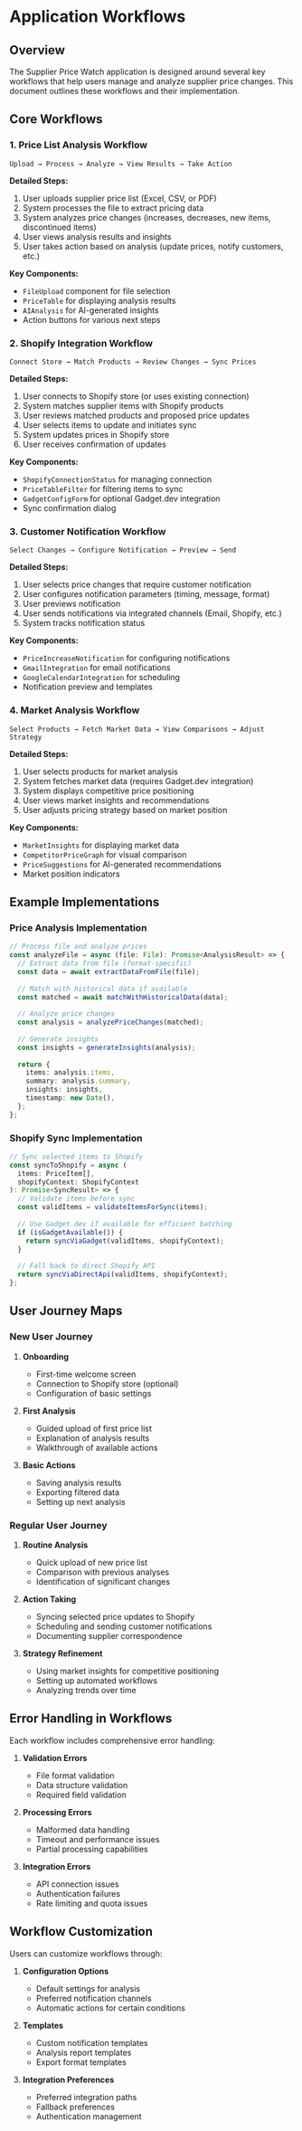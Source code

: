 
# Application Workflows

## Overview

The Supplier Price Watch application is designed around several key workflows that help users manage and analyze supplier price changes. This document outlines these workflows and their implementation.

## Core Workflows

### 1. Price List Analysis Workflow

```
Upload → Process → Analyze → View Results → Take Action
```

**Detailed Steps:**
1. User uploads supplier price list (Excel, CSV, or PDF)
2. System processes the file to extract pricing data
3. System analyzes price changes (increases, decreases, new items, discontinued items)
4. User views analysis results and insights
5. User takes action based on analysis (update prices, notify customers, etc.)

**Key Components:**
- `FileUpload` component for file selection
- `PriceTable` for displaying analysis results
- `AIAnalysis` for AI-generated insights
- Action buttons for various next steps

### 2. Shopify Integration Workflow

```
Connect Store → Match Products → Review Changes → Sync Prices
```

**Detailed Steps:**
1. User connects to Shopify store (or uses existing connection)
2. System matches supplier items with Shopify products
3. User reviews matched products and proposed price updates
4. User selects items to update and initiates sync
5. System updates prices in Shopify store
6. User receives confirmation of updates

**Key Components:**
- `ShopifyConnectionStatus` for managing connection
- `PriceTableFilter` for filtering items to sync
- `GadgetConfigForm` for optional Gadget.dev integration
- Sync confirmation dialog

### 3. Customer Notification Workflow

```
Select Changes → Configure Notification → Preview → Send
```

**Detailed Steps:**
1. User selects price changes that require customer notification
2. User configures notification parameters (timing, message, format)
3. User previews notification
4. User sends notifications via integrated channels (Email, Shopify, etc.)
5. System tracks notification status

**Key Components:**
- `PriceIncreaseNotification` for configuring notifications
- `GmailIntegration` for email notifications
- `GoogleCalendarIntegration` for scheduling
- Notification preview and templates

### 4. Market Analysis Workflow

```
Select Products → Fetch Market Data → View Comparisons → Adjust Strategy
```

**Detailed Steps:**
1. User selects products for market analysis
2. System fetches market data (requires Gadget.dev integration)
3. System displays competitive price positioning
4. User views market insights and recommendations
5. User adjusts pricing strategy based on market position

**Key Components:**
- `MarketInsights` for displaying market data
- `CompetitorPriceGraph` for visual comparison
- `PriceSuggestions` for AI-generated recommendations
- Market position indicators

## Example Implementations

### Price Analysis Implementation

```typescript
// Process file and analyze prices
const analyzeFile = async (file: File): Promise<AnalysisResult> => {
  // Extract data from file (format-specific)
  const data = await extractDataFromFile(file);
  
  // Match with historical data if available
  const matched = await matchWithHistoricalData(data);
  
  // Analyze price changes
  const analysis = analyzePriceChanges(matched);
  
  // Generate insights
  const insights = generateInsights(analysis);
  
  return {
    items: analysis.items,
    summary: analysis.summary,
    insights: insights,
    timestamp: new Date(),
  };
};
```

### Shopify Sync Implementation

```typescript
// Sync selected items to Shopify
const syncToShopify = async (
  items: PriceItem[],
  shopifyContext: ShopifyContext
): Promise<SyncResult> => {
  // Validate items before sync
  const validItems = validateItemsForSync(items);
  
  // Use Gadget.dev if available for efficient batching
  if (isGadgetAvailable()) {
    return syncViaGadget(validItems, shopifyContext);
  }
  
  // Fall back to direct Shopify API
  return syncViaDirectApi(validItems, shopifyContext);
};
```

## User Journey Maps

### New User Journey

1. **Onboarding**
   - First-time welcome screen
   - Connection to Shopify store (optional)
   - Configuration of basic settings
   
2. **First Analysis**
   - Guided upload of first price list
   - Explanation of analysis results
   - Walkthrough of available actions
   
3. **Basic Actions**
   - Saving analysis results
   - Exporting filtered data
   - Setting up next analysis

### Regular User Journey

1. **Routine Analysis**
   - Quick upload of new price list
   - Comparison with previous analyses
   - Identification of significant changes
   
2. **Action Taking**
   - Syncing selected price updates to Shopify
   - Scheduling and sending customer notifications
   - Documenting supplier correspondence
   
3. **Strategy Refinement**
   - Using market insights for competitive positioning
   - Setting up automated workflows
   - Analyzing trends over time

## Error Handling in Workflows

Each workflow includes comprehensive error handling:

1. **Validation Errors**
   - File format validation
   - Data structure validation
   - Required field validation
   
2. **Processing Errors**
   - Malformed data handling
   - Timeout and performance issues
   - Partial processing capabilities
   
3. **Integration Errors**
   - API connection issues
   - Authentication failures
   - Rate limiting and quota issues

## Workflow Customization

Users can customize workflows through:

1. **Configuration Options**
   - Default settings for analysis
   - Preferred notification channels
   - Automatic actions for certain conditions
   
2. **Templates**
   - Custom notification templates
   - Analysis report templates
   - Export format templates
   
3. **Integration Preferences**
   - Preferred integration paths
   - Fallback preferences
   - Authentication management
